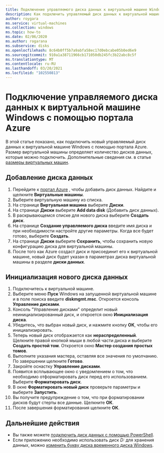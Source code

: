 ```yaml
---
title: Подключение управляемого диска данных к виртуальной машине Windows в Azure
description: Как подключить управляемый диск данных к виртуальной машине Windows с помощью портала Azure.
author: roygara
ms.service: virtual-machines
ms.collection: windows
ms.topic: how-to
ms.date: 02/06/2020
ms.author: rogarana
ms.subservice: disks
ms.openlocfilehash: 8c64b0ff5b7a9abfa58ec17d0ebcabe05b0ed6e9
ms.sourcegitcommit: 910a1a38711966cb171050db245fc3b22abc8c5f
ms.translationtype: MT
ms.contentlocale: ru-RU
ms.lasthandoff: 03/20/2021
ms.locfileid: "102550813"
---
```

# <a name="attach-a-managed-data-disk-to-a-windows-vm-by-using-the-azure-portal"></a>Подключение управляемого диска данных к виртуальной машине Windows с помощью портала Azure

В этой статье показано, как подключить новый управляемый диск данных к виртуальной машине Windows с помощью портала Azure. Размер виртуальной машины определяет количество дисков данных, которые можно подключить. Дополнительные сведения см. в статье [размеры виртуальных машин](../sizes.md).


## <a name="add-a-data-disk"></a>Добавление диска данных

1. Перейдите к [портал Azure](https://portal.azure.com) , чтобы добавить диск данных. Найдите и щелкните **Виртуальные машины**.
2. Выберите виртуальную машину из списка.
3. На странице **Виртуальная машина** выберите **Диски**.
4. На странице **Диски** выберите **Add data disk** (Добавить диск данных).
5. В раскрывающемся списке для нового диска выберите **Создать диск**.
6. На странице **Создание управляемого диска** введите имя диска и при необходимости настройте другие параметры. Когда все будет готово, выберите **Создать**.
7. На странице **Диски** выберите **Сохранить**, чтобы сохранить новую конфигурацию диска для виртуальной машины.
8. После того как Azure создаст диск и присоединит его к виртуальной машине, новый диск будет указан в параметрах диска виртуальной машины в разделе **диски данных**.


## <a name="initialize-a-new-data-disk"></a>Инициализация нового диска данных

1. Подключитесь к виртуальной машине.
1. Выберите меню **Пуск** Windows на запущенной виртуальной машине и в поле поиска введите **diskmgmt.msc**. Откроется консоль **Управление дисками**.
2. Консоль "Управление дисками" определит новый неинициализированный диск, и откроется окно **Инициализация диска**.
3. Убедитесь, что выбран новый диск, и нажмите кнопку **ОК**, чтобы его инициализировать.
4. Теперь новый диск отображается как **нераспределенный**. Щелкните правой кнопкой мыши в любой части диска и выберите **Создать простой том**. Откроется окно **Мастер создания простых томов**.
5. Выполните указания мастера, оставляя все значения по умолчанию. По завершении щелкните **Готово**.
6. Закройте оснастку **Управление дисками**.
7. Появится всплывающее окно с уведомлением о том, что необходимо отформатировать диск перед его использованием. Выберите **Форматировать диск**.
8. В окне **Форматировать новый диск** проверьте параметры и выберите **Запустить**.
9. Вы получите предупреждение о том, что при форматировании дисков будут стерты все данные. Щелкните **ОК**.
10. После завершения форматирования щелкните **ОК**.

## <a name="next-steps"></a>Дальнейшие действия

- Вы также можете [подключить диск данных с помощью PowerShell](attach-disk-ps.md).
- Если приложению необходимо использовать диск *D:* для хранения данных, можно [изменить букву диска временного диска Windows](change-drive-letter.md).